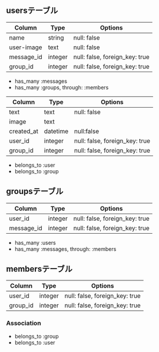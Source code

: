 ## usersテーブル

|Column|Type|Options|
|------|----|-------|
|name|string|null: false|
|user-image|text|null: false|
|message_id|integer|null: false, foreign_key: true|
|group_id|integer|null: false, foreign_key: true|

- has_many :messages
- has_many :groups, through: :members


|Column|Type|Options|
|------|----|-------|
|text|text|null: false|
|image|text||
|created_at|datetime|null:false|
|user_id|integer|null: false, foreign_key: true|
|group_id|integer|null: false, foreign_key: true|

- belongs_to :user
- belongs_to :group
 
## groupsテーブル

|Column|Type|Options|
|------|----|-------|
|user_id|integer|null: false, foreign_key: true|
|message_id|integer|null: false, foreign_key: true|

- has_many :users
- has_many :messages, through: :members

## membersテーブル

|Column|Type|Options|
|------|----|-------|
|user_id|integer|null: false, foreign_key: true|
|group_id|integer|null: false, foreign_key: true|

### Association
- belongs_to :group
- belongs_to :user





